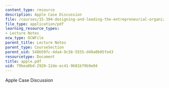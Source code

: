 ```yaml
---
content_type: resource
description: Apple Case Discussion
file: /courses/15-394-designing-and-leading-the-entrepreneurial-organization-spring-2003/79bea0bd292012deec419681b79b9e04_apple.pdf
file_type: application/pdf
learning_resource_types:
- Lecture Notes
ocw_type: OCWFile
parent_title: Lecture Notes
parent_type: CourseSection
parent_uid: 548b59fc-4da4-9c58-5555-d49a0b05fe43
resourcetype: Document
title: apple.pdf
uid: 79bea0bd-2920-12de-ec41-9681b79b9e04
---
```

Apple Case Discussion

